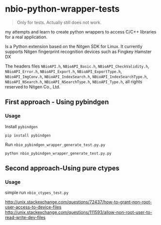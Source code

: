 nbio-python-wrapper-tests
=========================

> Only for tests. Actually still does not work.

my attempts and learn to create python wrappers to access C/C++ libraries for a real application.

Is a Python extension based on the Nitgen SDK for Linux. It currently supports Nitgen fingerprint recognition devices such as Fingkey Hamster DX


The headers files `NBioAPI.h`, `NBioAPI_Basic.h`, `NBioAPI_CheckValidity.h`, `NBioAPI_Error.h`, `NBioAPI_Export.h`, `NBioAPI_ExportType.h`, `NBioAPI_ImgConv.h`, `NBioAPI_IndexSearch.h`, `NBioAPI_IndexSearchType.h`, `NBioAPI_NSearch.h`, `NBioAPI_NSearchType.h`, `NBioAPI_Type.h`, all rights reserved to Nitgen Co., Ltd.

## First approach - Using pybindgen

### Usage

Install `pybindgen`

`pip install pybindgen`


Run `nbio_pybindgen_wrapper_generate_test.py.py`

`python nbio_pybindgen_wrapper_generate_test.py.py`



## Second approach-Using pure ctypes

### Usage

simple run `nbio_ctypes_test.py`



http://unix.stackexchange.com/questions/72437/how-to-grant-non-root-user-access-to-device-files
http://unix.stackexchange.com/questions/111593/allow-non-root-user-to-read-write-dev-files
